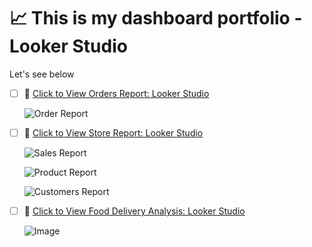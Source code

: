 # 📈 This is my dashboard portfolio - Looker Studio 

Let's see below
- [ ] 🎨 [Click to View Orders Report: Looker Studio](https://lookerstudio.google.com/reporting/62be8a31-1bf6-437c-af70-c106327ee5af)
  
  ![Order Report](https://github.com/user-attachments/assets/bc6c3dc5-265b-4b09-96d5-af26fb752943)

- [ ] 🎨 [Click to View Store Report: Looker Studio](https://lookerstudio.google.com/reporting/39bed884-35cb-4f7f-a1db-f32db1f8f73c)

  ![Sales Report](https://github.com/user-attachments/assets/1886fdec-5093-4f33-a1cb-a298c926462c)

  ![Product Report](https://github.com/user-attachments/assets/e9365dfd-9156-4b93-9b8d-223df7b18cd8)

  ![Customers Report](https://github.com/user-attachments/assets/c01296a4-c879-43de-8287-e7a07a986f12)

- [ ] 🎨 [Click to View Food Delivery Analysis: Looker Studio](https://lookerstudio.google.com/reporting/9f418b5b-597a-4912-98da-f1f83422e5a7)

  ![Image](https://github.com/user-attachments/assets/fe43d861-12b6-49a4-a631-a449c92a707f)
